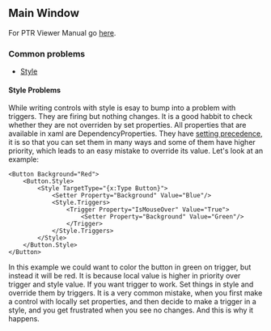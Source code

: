 ﻿## Main Window

For PTR Viewer Manual go [here](PTR_Viewer_Manual.md).

### Common problems

* [Style](#style-problems)

#### Style Problems <a name="style-problems"/>

While writing controls with style is esay to bump into a problem with triggers. They are firing but nothing changes. It is a good habbit to check whether they are not overriden by set properties. All properties that are available in xaml are DependencyProperties. They have [setting precedence][1], it is so that you can set them in many ways and some of them have higher priority, which leads to an easy mistake to override its value. Let's look at an example:

```xaml
<Button Background="Red">  
	<Button.Style>  
		<Style TargetType="{x:Type Button}">  
			<Setter Property="Background" Value="Blue"/>  
			<Style.Triggers>  
				<Trigger Property="IsMouseOver" Value="True">  
					<Setter Property="Background" Value="Green"/>  
				</Trigger>  
			</Style.Triggers>
		</Style>  
	</Button.Style>  
</Button>
```

In this example we could want to color the button in green on trigger, but instead it will be red. It is because local value is higher in priority over trigger and style value. If you want trigger to work. Set things in style and override them by triggers. It is a very common mistake, when you first make a control with locally set properties, and then decide to make a trigger in a style, and you get frustrated when you see no changes. And this is why it happens.



[1]:https://msdn.microsoft.com/en-us/library/ms743230(v=vs.110).aspx
